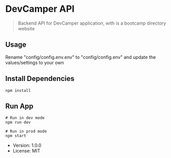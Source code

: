 # DevCamper API

> Backend API for DevCamper application, with is a bootcamp directory website

## Usage

Rename "config/config.env.env" to "config/config.env" and update the values/settings to your own

## Install Dependencies

```
npm install
```

## Run App

```
# Run in dev mode
npm run dev

# Run in prod mode
npm start
```

- Version: 1.0.0
- License: MIT

